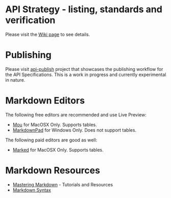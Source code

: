 # API Strategy - listing, standards and verification

Please visit the [Wiki page](https://wiki.hpcloud.net/display/iaas/API+Strategy+-+Listing%2C+Standards+and+Verification) to see details.

# Publishing 

Please visit [api-publish](https://git.hpcloud.net/API-Specs/api-publish) project that showcases the publishing workflow for the API Specifications. 
This is a work in progress and currently experimental in nature. 

# Markdown Editors

The following free editors are recommended and use Live Preview:

* [Mou](http://mouapp.com) for MacOSX Only. Supports tables.
* [MarkdownPad](http://markdownpad.com) for Windows Only. Does not support tables.

The following paid editors are good as well:

* [Marked](http://markedapp.com) for MacOSX Only. Supports tables.

# Markdown Resources

* [Mastering Markdown](http://designshack.net/articles/html/mastering-markdown-30-resources-apps-and-tutorials-to-get-you-started/) - Tutorials and Resources
* [Markdown Syntax](http://daringfireball.net/projects/markdown/syntax)
